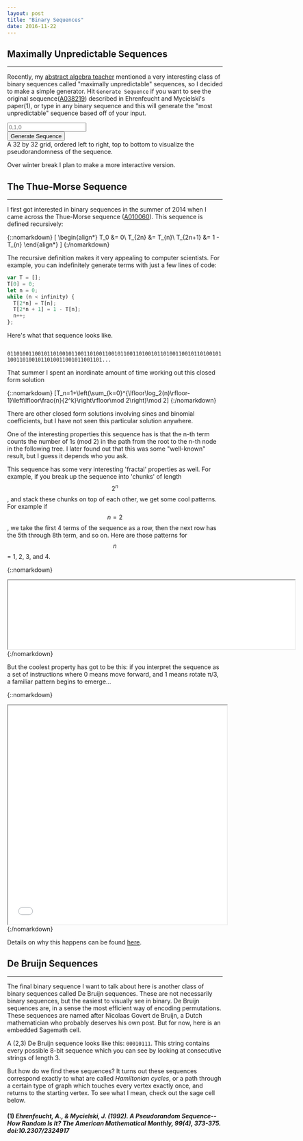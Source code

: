 ```yaml
---
layout: post
title: "Binary Sequences"
date: 2016-11-22
---
```


<link rel="stylesheet" type="text/css" href="../../../../css/unpredictable.css">
<!-- <script src="../../../../js/sequence.js"></script> -->
<script src="../../../../js/max_unpredict.js"></script>
<script src="../../../../js/libraries/p5.js" type="text/javascript"></script>
<script src="../../../../js/libraries/p5.dom.js" type="text/javascript"></script>
<!-- Sage Stuff  -->
<script src="https://sagecell.sagemath.org/static/jquery.min.js"></script>
<script src="https://sagecell.sagemath.org/embedded_sagecell.js"></script>
<!-- Create a sage cell -->
<script>
$(function() {
  sagecell.makeSagecell({
    inputLocation: '#debruijn',
    evalButtonText: 'See De Bruijn Graph'});
  });
</script>

## Maximally Unpredictable Sequences
---
Recently, my [abstract algebra teacher](buzzard.pugetsound.edu) mentioned a very interesting class of binary sequences called "maximally unpredictable" sequences, so I decided to make a simple generator. Hit `Generate Sequence` if you want to see the original sequence([A038219](https://oeis.org/A038219)) described in Ehrenfeucht and Mycielski's paper(1), or type in any binary sequence and this will generate the "most unpredictable" sequence based off of your input.

<input type="text" id="inputSequence" Placeholder="0,1,0">
<br>
<input type="submit" onClick="doStuff()" value="Generate Sequence">
<code id="showSequence1"></code>
<script>
function doStuff() {
  var input = document.getElementById("inputSequence").value.split(",").map(function(num){
      if (num === "0" || num === "1"){
        return parseInt(num);
      } else if (num === " 0" || num === " 1"){
        return parseInt(num.slice(1))
      }
    });
    if (input[0]===undefined){ input = [0];}
  document.getElementById("showSequence1").innerText = getString_em(input, 32*32);
}
</script>
<div id="max_unpredict_sketch"></div>
A 32 by 32 grid, ordered left to right, top to bottom to visualize the pseudorandomness of the sequence.

Over winter break I plan to make a more interactive version.
## The Thue-Morse Sequence
---
I first got interested in binary sequences in the summer of 2014 when I came across the Thue-Morse sequence ([A010060](https://oeis.org/A010060)). This sequence is defined recursively:

<!-- <a target="_blank"><img src="http://latex.codecogs.com/png.latex?\dpi{150}&space;\begin{align*}&space;T_0&space;&=&space;0\\&space;T_{2n}&space;&=&space;T_n\\&space;T_{2n&plus;1}&space;&=&space;1&space;-&space;T_n&space;\end{align*}" /></a> -->

{::nomarkdown}
\[
  \begin{align*}
    T_0 &= 0\\
    T_{2n} &= T_{n}\\
    T_{2n+1} &= 1 - T_{n}
  \end{align*}
\]
{:/nomarkdown}

The recursive definition makes it very appealing to computer scientists. For example, you can indefinitely generate terms with just a few lines of code:

~~~ javascript
var T = [];
T[0] = 0;
let n = 0;
while (n < infinity) {
  T[2*n] = T[n];
  T[2*n + 1] = 1 - T[n];
  n++;
};
~~~

Here's what that sequence looks like.

<code>
01101001100101101001011001101001100101100110100101101001100101101001011001101001011010011001011001101...
</code>

That summer I spent an inordinate amount of time working out this closed form solution

{::nomarkdown}
\[T_n=1+\left(\sum_{k=0}^{\lfloor\log_2(n)\rfloor-1}\left\lfloor\frac{n}{2^k}\right\rfloor\mod 2\right)\mod 2\]
{:/nomarkdown}

There are other closed form solutions involving sines and binomial coefficients, but I have not seen this particular solution anywhere.

One of the interesting properties this sequence has is that the n-th term counts the number of 1s (mod 2) in the path from the root to the n-th node in the following tree. I later found out that this was some "well-known" result, but I guess it depends who you ask.

This sequence has some very interesting 'fractal' properties as well. For example, if you break up the sequence into 'chunks' of length $$2^n$$, and stack these chunks on top of each other, we get some cool patterns. For example if $$n=2$$, we take the first 4 terms of the sequence as a row, then the next row has the 5th through 8th term, and so on. Here are those patterns for $$n$$ = 1, 2, 3, and 4.

{::nomarkdown}
<iframe src="../../../../js/thue.html", width="671px", height="161px"></iframe>
{:/nomarkdown}

But the coolest property has got to be this: if you interpret the sequence as a set of instructions where 0 means move forward, and 1 means rotate π/3, a familiar pattern begins to emerge...

{::nomarkdown}
<iframe src="../../../../js/thue-turtle.html", width="512px", height="512px"></iframe>
{:/nomarkdown}

Details on why this happens can be found [here](http://personal.kenyon.edu/holdenerj/StudentResearch/WhenThueMorsemeetsKochJan222005.pdf).

## De Bruijn Sequences
---
The final binary sequence I want to talk about here is another class of binary sequences called De Bruijn sequences. These are not necessarily binary sequences, but the easiest to visually see in binary. De Bruijn sequences are, in a sense the most efficient way of encoding permutations. These sequences are named after Nicolaas Govert de Bruijn, a Dutch mathematician who probably deserves his own post. But for now, here is an embedded Sagemath cell.

A (2,3) De Bruijn sequence looks like this: <code>00010111</code>. This string contains every possible 8-bit sequence which you can see by looking at consecutive strings of length 3.
<!-- <code> 000 1011100</code><br>
<code>0 001 011100</code><br>
<code>00 010 11100</code><br>
<code>000 101 1100</code><br>
<code>0001 011 100</code><br>
<code>00010 111 00</code><br>
<code>000101 110 0</code><br>
<code>0001011 100 </code><br> -->
But how do we find these sequences? It turns out these sequences correspond exactly to what are called *Hamiltonian cycles*, or a path through a certain type of graph which touches every vertex exactly once, and returns to the starting vertex. To see what I mean, check out the sage cell below.
<!-- De Bruijn Graph demo -->
<div id="debruijn" style="width: 100%;"><script type="text/code">
# Sagemath
# Edit me!
B = digraphs.DeBruijn(2, 3)
# see what happens with DeBruijn(2, x) for large values of x!
E = B.edges()
V = B.vertices()
myList = [0,1,2,5,3,7,6,4,0]
sequence = ''
space = ''
list = ''
for index in myList:
    sequence += str(V[index][0])
    list += space+str(V[index])+'\n'
    space+=' '
print sequence+'0'
print list
R = rainbow(B.num_verts()) # 2^3
# someday hamiltonian paths will be found automatically
colors = {
    # color edges by order in sequence
    R[0]:[(V[0],V[1])], # [E[1]],
    R[1]:[(V[1],V[2])], # [E[2]],
    R[2]:[(V[2],V[5])], # [E[5]],
    R[3]:[(V[5],V[3])], # [E[11]],
    R[4]:[(V[3],V[7])], # [E[7]],
    R[5]:[(V[7],V[6])], # [E[14]],
    R[6]:[(V[6],V[4])], # [E[12]],
    R[7]:[(V[4],V[0])], # [E[8]],
    # grey edges
    (0.8,0.85,0.9):[E[0],E[3],E[4],E[6],E[9],E[10],E[13],E[15]]
}
B.show(layout='circular', vertex_size=800, edge_colors=colors)
</script></div>

#### (1) *Ehrenfeucht, A., & Mycielski, J. (1992). A Pseudorandom Sequence--How Random Is It? The American Mathematical Monthly, 99(4), 373-375. doi:10.2307/2324917*
